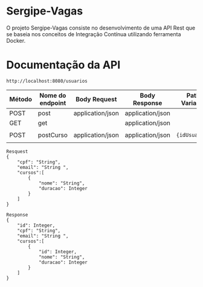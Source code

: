 # Sergipe-Vagas

O projeto Sergipe-Vagas consiste no desenvolvimento de uma API Rest que se baseia nos conceitos de Integração Contínua utilizando ferramenta Docker.


# Documentação da API

```
http://localhost:8080/usuarios
```

| Método | Nome do endpoint | Body Request     | Body Response | Path Variable     | Route                              |
|--------|------------------|------------------|---------------|-------------------|------------------------------------|
| POST | post             | application/json | application/json |                   |                                    |
| GET | get              |                  |  application/json |                   |                                    |
| POST | postCurso          | application/json |  application/json | ```{idUsuario}``` | ```/{idUsuario}/adicionar-curso``` |

```
Resquest
{
    "cpf": "String",
    "email": "String ",
    "cursos":[
        {
            "nome": "String",
            "duracao": Integer
        }
    ]
}
```
```
Response
{
    "id": Integer,
    "cpf": "String",
    "email": "String ",
    "cursos":[
        {
            "id": Integer,
            "nome": "String",
            "duracao": Integer
        }
    ]
}
```
